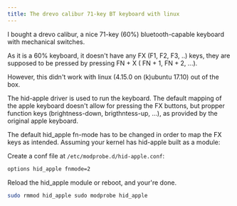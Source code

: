 ```yaml
---
title: The drevo calibur 71-key BT keyboard with linux
---
```


I bought a drevo calibur, a nice 71-key (60%) bluetooth-capable keyboard with
mechanical switches.

As it is a 60% keyboard, it doesn't have any FX (F1, F2, F3, ..) keys, they are
supposed to be pressed by pressing FN + X ( FN + 1, FN + 2, ...).

However, this didn't work with linux (4.15.0 on (k)ubuntu 17.10) out of the box.

The hid-apple driver is used to run the keyboard. The default mapping of the
apple keyboard doesn't allow for pressing the FX buttons, but propper function
keys (brightness-down, brigthntess-up, ...), as provided by the original apple
keyboard.

The default hid_apple fn-mode has to be changed in order to map the FX keys as
intended. Assuming your kernel has hid-apple built as a module:

Create a conf file at `/etc/modprobe.d/hid-apple.conf`:

```bash
options hid_apple fnmode=2
```

Reload the hid_apple module or reboot, and your're done.


```bash
sudo rmmod hid_apple sudo modprobe hid_apple
```
